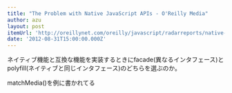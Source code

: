 ```yaml
---
title: "The Problem with Native JavaScript APIs - O'Reilly Media"
author: azu
layout: post
itemUrl: 'http://oreillynet.com/oreilly/javascript/radarreports/native-javascript-apis.csp'
date: '2012-08-31T15:00:00.000Z'
---
```

ネイティブ機能と互換な機能を実装するときにfacade(異なるインタフェース)とpolyfill(ネイティブと同じインタフェース)のどちらを選ぶのか。

matchMedia()を例に書かれてる
